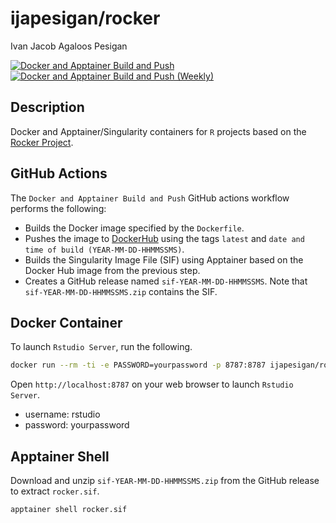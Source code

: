 # ijapesigan/rocker

Ivan Jacob Agaloos Pesigan

<!-- badges: start -->
[![Docker and Apptainer Build and Push](https://github.com/ijapesigan/docker-rocker/actions/workflows/docker-apptainer-build-push.yml/badge.svg)](https://github.com/ijapesigan/docker-rocker/actions/workflows/docker-apptainer-build-push.yml)
[![Docker and Apptainer Build and Push (Weekly)](https://github.com/ijapesigan/docker-rocker/actions/workflows/docker-apptainer-build-push-weekly.yml/badge.svg)](https://github.com/ijapesigan/docker-rocker/actions/workflows/docker-apptainer-build-push-weekly.yml)
<!-- badges: end -->

## Description

Docker and Apptainer/Singularity containers for `R` projects based on the [Rocker Project](https://rocker-project.org/).

## GitHub Actions

The `Docker and Apptainer Build and Push` GitHub actions workflow performs the following:

- Builds the Docker image specified by the `Dockerfile`.
- Pushes the image to [DockerHub](https://hub.docker.com/repository/docker/ijapesigan/rocker/general) using the tags `latest` and `date and time of build (YEAR-MM-DD-HHMMSSMS)`.
- Builds the Singularity Image File (SIF) using Apptainer based on the Docker Hub image from the previous step.
- Creates a GitHub release named `sif-YEAR-MM-DD-HHMMSSMS`. Note that `sif-YEAR-MM-DD-HHMMSSMS.zip` contains the SIF. 

## Docker Container

To launch `Rstudio Server`, run the following.

```bash
docker run --rm -ti -e PASSWORD=yourpassword -p 8787:8787 ijapesigan/rocker
```

Open `http://localhost:8787` on your web browser to launch `Rstudio Server`.

- username: rstudio
- password: yourpassword

## Apptainer Shell

Download and unzip `sif-YEAR-MM-DD-HHMMSSMS.zip` from the GitHub release to extract `rocker.sif`.

```bash
apptainer shell rocker.sif
```
